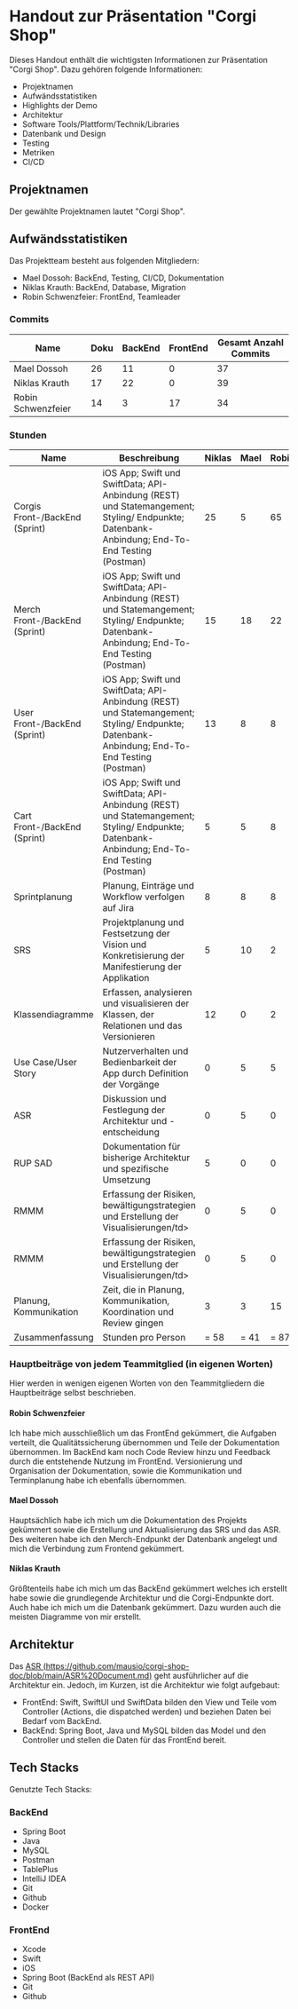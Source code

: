 # Handout zur Präsentation "Corgi Shop"

Dieses Handout enthält die wichtigsten Informationen zur Präsentation "Corgi Shop". Dazu gehören folgende Informationen:

- Projektnamen
- Aufwändsstatistiken
- Highlights der Demo
- Architektur
- Software Tools/Plattform/Technik/Libraries
- Datenbank und Design
- Testing
- Metriken
- CI/CD

## Projektnamen

Der gewählte Projektnamen lautet "Corgi Shop".

## Aufwändsstatistiken

Das Projektteam besteht aus folgenden Mitgliedern:

- Mael Dossoh: BackEnd, Testing, CI/CD, Dokumentation
- Niklas Krauth: BackEnd, Database, Migration
- Robin Schwenzfeier: FrontEnd, Teamleader

### Commits
<table>
  <thead>
    <tr>
      <th>Name</th>
      <th>Doku</th>
      <th>BackEnd</th>
      <th>FrontEnd</th>
      <th>Gesamt Anzahl Commits</th>
    </tr>
  </thead>
  <tbody>
    <tr>
      <td>Mael Dossoh</td>
      <td>26</td>
      <td>11</td>
      <td>0</td>
      <td>37</td>
    </tr>
    <tr>
      <td>Niklas Krauth</td>
      <td>17</td>
      <td>22</td>
      <td>0</td>
      <td>39</td>
    </tr> 
    <tr>
      <td>Robin Schwenzfeier</td>
      <td>14</td>
      <td>3</td>
      <td>17</td>
      <td>34</td>
    </tr>
  </tbody>
</table>

### Stunden

<table>
  <thead>
    <tr>
      <th>Name</th>
      <th>Beschreibung</th>
      <th>Niklas</th>
      <th>Mael</th>
      <th>Robin</th>
      <th>Gesamt</th>
    </tr>
  </thead>
  <tbody>
    <tr>
      <td>Corgis Front-/BackEnd (Sprint)</td>
      <td>iOS App; Swift und SwiftData; API-Anbindung (REST) und Statemangement; Styling/ Endpunkte; Datenbank-Anbindung; End-To-End Testing (Postman)</td>
      <td>25</td>
      <td>5</td>
      <td>65</td>
      <td>95</td>
    </tr>
    <tr>
      <td>Merch Front-/BackEnd (Sprint)</td>
      <td>iOS App; Swift und SwiftData; API-Anbindung (REST) und Statemangement; Styling/ Endpunkte; Datenbank-Anbindung; End-To-End Testing (Postman)</td>
      <td>15</td>
      <td>18</td>
      <td>22</td>
      <td>45</td>
    </tr>
     <tr>
      <td>User Front-/BackEnd (Sprint)</td>
<td>iOS App; Swift und SwiftData; API-Anbindung (REST) und Statemangement; Styling/ Endpunkte; Datenbank-Anbindung; End-To-End Testing (Postman)</td>
      <td>13</td>
      <td>8</td>
      <td>8</td>
      <td>29</td>
    </tr>
     <tr>
      <td>Cart Front-/BackEnd (Sprint)</td>
      <td>iOS App; Swift und SwiftData; API-Anbindung (REST) und Statemangement; Styling/ Endpunkte; Datenbank-Anbindung; End-To-End Testing (Postman)</td>
      <td>5</td>
      <td>5</td>
      <td>8</td>
      <td>18</td>
    </tr>
    <tr>
      <td>Sprintplanung</td>
      <td>Planung, Einträge und Workflow verfolgen auf Jira</td>
      <td>8</td>
      <td>8</td>
      <td>8</td>
      <td>24</td>
    </tr>
    <tr>
      <td>SRS</td>
      <td>Projektplanung und Festsetzung der Vision und Konkretisierung der Manifestierung der Applikation</td>
      <td>5</td>
      <td>10</td>
      <td>2</td>
      <td>17</td>
    </tr>
    <tr>
      <td>Klassendiagramme</td>
      <td>Erfassen, analysieren und visualisieren der Klassen, der Relationen und das Versionieren</td>
      <td>12</td>
      <td>0</td>
      <td>2</td>
      <td>14</td>
    </tr>
    <tr>
      <td>Use Case/User Story</td>
      <td>Nutzerverhalten und Bedienbarkeit der App durch Definition der Vorgänge</td>
      <td>0</td>
      <td>5</td>
      <td>5</td>
      <td>10</td>
    </tr>
    <tr>
      <td>ASR</td>
      <td>Diskussion und Festlegung der Architektur und -entscheidung</td>
      <td>0</td>
      <td>5</td>
      <td>0</td>
      <td>5</td>
    </tr>
    <tr>
      <td>RUP SAD</td>
      <td>Dokumentation für bisherige Architektur und spezifische Umsetzung</td>
      <td>5</td>
      <td>0</td>
      <td>0</td>
      <td>5</td>
    </tr>
    <tr>
      <td>RMMM</td>
      <td>Erfassung der Risiken, bewältigungstrategien und Erstellung der Visualisierungen/td>
      <td>0</td>
      <td>5</td>
      <td>0</td>
      <td>5</td>
    </tr>
    <tr>
      <td>RMMM</td>
      <td>Erfassung der Risiken, bewältigungstrategien und Erstellung der Visualisierungen/td>
      <td>0</td>
      <td>5</td>
      <td>0</td>
      <td>5</td>
    </tr
    <tr>
      <td>Planung, Kommunikation</td>
      <td>Zeit, die in Planung, Kommunikation, Koordination und Review gingen</td>
      <td>3</td>
      <td>3</td>
      <td>15</td>
      <td>21</td>
    </tr>
    <tr>
      <td>Zusammenfassung</td>
      <td>Stunden pro Person</td>
      <td>= 58</td>
      <td>= 41</td>
      <td>= 87</td>
      <td>= 186</td>
    </tr>
  </tbody>
</table>


### Hauptbeiträge von jedem Teammitglied (in eigenen Worten)
Hier werden in wenigen eigenen Worten von den Teammitgliedern die Hauptbeiträge selbst beschrieben.

#### Robin Schwenzfeier
Ich habe mich ausschließlich um das FrontEnd gekümmert, die Aufgaben verteilt, die Qualitätssicherung übernommen und Teile der Dokumentation übernommen.
Im BackEnd kam noch Code Review hinzu und Feedback durch die entstehende Nutzung im FrontEnd.
Versionierung und Organisation der Dokumentation, sowie die Kommunikation und Terminplanung habe ich ebenfalls übernommen.

####  Mael Dossoh
Hauptsächlich habe ich mich um die Dokumentation des Projekts gekümmert sowie die Erstellung und Aktualisierung das SRS und das ASR.
Des weiteren habe ich den Merch-Endpunkt der Datenbank angelegt und mich die Verbindung zum Frontend gekümmert.

#### Niklas Krauth
Größtenteils habe ich mich um das BackEnd gekümmert welches ich erstellt habe sowie die grundlegende Architektur und die Corgi-Endpunkte dort. Auch habe ich mich um die Datenbank gekümmert. Dazu wurden auch die meisten Diagramme von mir erstellt.

## Architektur
Das [ASR (https://github.com/mausio/corgi-shop-doc/blob/main/ASR%20Document.md)](https://github.com/mausio/corgi-shop-doc/blob/main/ASR%20Document.md) geht ausführlicher auf die Architektur ein.
Jedoch, im Kurzen, ist die Architektur wie folgt aufgebaut:
- FrontEnd: Swift, SwiftUI und SwiftData bilden den View und Teile vom Controller (Actions, die dispatched werden) und beziehen Daten bei Bedarf vom BackEnd.
- BackEnd: Spring Boot, Java und MySQL bilden das Model und den Controller und stellen die Daten für das FrontEnd bereit.

## Tech Stacks
Genutzte Tech Stacks:

### BackEnd

- Spring Boot
- Java
- MySQL
- Postman
- TablePlus
- IntelliJ IDEA
- Git
- Github
- Docker

### FrontEnd

- Xcode
- Swift 
- iOS
- Spring Boot (BackEnd als REST API)
- Git
- Github
